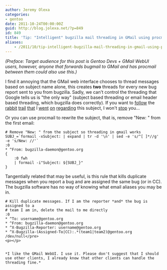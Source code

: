 ```yaml
---
author: Jeremy Olexa
categories:
- gentoo
date: 2011-10-24T00:00:00Z
guid: http://blog.jolexa.net/?p=849
id: 849
title: 'Tip: "Intelligent" bugzilla mail threading in GMail using procmail'
aliases:
    - /2011/10/tip-intelligent-bugzilla-mail-threading-in-gmail-using-procmail/
---
```


*(Preface: Target audience for this post is Gentoo Devs + GMail WebUI users, however, anyone that forwards bugmail to GMail and has procmail between them could also use this.)*

I find it annoying that the GMail web interface chooses to thread messages based on subject name alone, this creates **two** threads for every new bug report sent to you from bugzilla. Sadly, we can't control the threading that Google tells us is "the only way" (subject based threading or email header based threading, which bugzilla does correctly). If you want to <a href="http://blog.mozilla.com/nnethercote/2011/06/09/gmail-and-bugzilla/" target="_blank">follow</a> the <a href="http://blog.mozilla.com/nnethercote/2011/06/10/gmail-and-bugzilla-an-update/" target="_blank">rabbit</a> <a href="https://bugzilla.mozilla.org/show_bug.cgi?id=650575" target="_blank">trail</a> <a href="https://bugzilla.mozilla.org/show_bug.cgi?id=528889" target="_blank">that</a> I <a href="https://bugzilla.mozilla.org/show_bug.cgi?id=650575#c23" target="_blank">went</a> <a href="https://bugs.gentoo.org/370977" target="_blank">on</a> <a href="https://bugzilla.mozilla.org/show_bug.cgi?id=663747" target="_blank">regarding</a> this subject, I won't <a href="https://bugzilla.mozilla.org/show_bug.cgi?id=589128" target="_blank">stop</a> you...

Or you can use procmail to rewrite the subject, that is, remove "New: " from the first email:

    # Remove "New: " from the subject so threading in gmail works
    SUBJ_=`formail -xSubject: | expand | tr -d '\n' | sed -e 's/^[ ]*//g' -e 's/New: //'`
    :0
    * ^From: bugzilla-daemon@gentoo.org
    {
        :0 fwh
        | formail -i"Subject: ${SUBJ_}"
    }

Tangentially related that may be useful, is this rule that kills duplicate messages when you report a bug and are assigned the same bug (or in CC). The bugzilla software has no way of knowing what email aliases you may be in.

    # Kill duplicate messages. If I am the reporter *and* the bug is assigned to a
    # team I am in, delete the mail to me directly
    :0
    * ^To: username@gentoo.org
    * ^From: bugzilla-daemon@gentoo.org
    * ^X-Bugzilla-Reporter: username@gentoo.org
    * ^X-Bugzilla-(Assigned-To|CC):.*(team1|team2)@gentoo.org
    /dev/null</pre>
    <p></p>
    
    
    *I like the GMail WebUI. I use it. Please don't suggest that I should use other clients, I already know that other clients can handle the threading fine.*